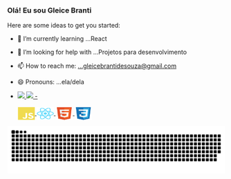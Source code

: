 ### Olá! Eu sou Gleice Branti


Here are some ideas to get you started:


- 🌱 I’m currently learning ...React
- 🤔 I’m looking for help with ...Projetos para desenvolvimento
- 📫 How to reach me: ...gleicebrantidesouza@gmail.com
- 😄 Pronouns: ...ela/dela
- <div>
  <a href="https://github.com/gleicebranti">
  <img height="180em" src="https://github-readme-stats.vercel.app/api?username=gleicebranti&show_icons=true&theme=onedark&include_all_commits=true&count_private=true"/>
  <img height="180em" src="https://github-readme-stats.vercel.app/api/top-langs/?username=gleicebranti&layout=compact&langs_count=7&theme=onedark"/>
    -</div>

  <div style="display: inline_block"><br>
  <img align="center" alt="Rafa-Js" height="30" width="40" src="https://raw.githubusercontent.com/devicons/devicon/master/icons/javascript/javascript-plain.svg">
  <img align="center" alt="Rafa-React" height="30" width="40" src="https://raw.githubusercontent.com/devicons/devicon/master/icons/react/react-original.svg">
  <img align="center" alt="Rafa-HTML" height="30" width="40" src="https://raw.githubusercontent.com/devicons/devicon/master/icons/html5/html5-original.svg">
  <img align="center" alt="Rafa-CSS" height="30" width="40" src="https://raw.githubusercontent.com/devicons/devicon/master/icons/css3/css3-original.svg">
   
 ![Snake animation](https://github.com/gleicebranti/gleicebranti/blob/output/github-contribution-grid-snake.svg)
 

  
